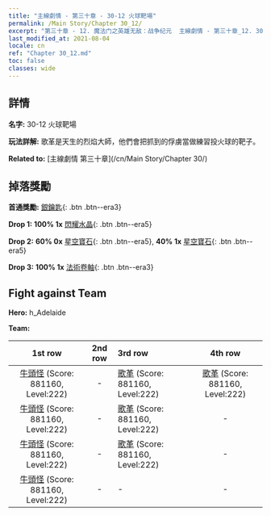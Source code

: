 ```yaml
---
title: "主線劇情 - 第三十章 - 30-12 火球靶場"
permalink: /Main Story/Chapter 30_12/
excerpt: "第三十章 - 12. 魔法门之英雄无敌：战争纪元  主線劇情 - 第三十章_12. 30-12 火球靶場"
last_modified_at: 2021-08-04
locale: cn
ref: "Chapter 30_12.md"
toc: false
classes: wide
---
```


## 詳情

 **名字:** 30-12 火球靶場

 **玩法詳解:** 歌革是天生的烈焰大師，他們會把抓到的俘虜當做練習投火球的靶子。

 **Related to:** [主線劇情 第三十章](/cn/Main Story/Chapter 30/)

## 掉落獎勵

 **首通獎勵:** [銀鑰匙](/cn/Items/con_693/){: .btn .btn--era3}

 **Drop 1:** **100% 1x** [閃耀水晶](/cn/Items/mat_101/){: .btn .btn--era5}

 **Drop 2:** **60% 0x** [星空寶石](/cn/Items/mat_93/){: .btn .btn--era5}, **40% 1x** [星空寶石](/cn/Items/mat_93/){: .btn .btn--era5}

 **Drop 3:** **100% 1x** [法術卷軸](/cn/Items/con_694/){: .btn .btn--era3}


## Fight against Team
 **Hero:** h_Adelaide

 **Team:**


  | 1st row | 2nd row | 3rd row | 4th row |
  |:----:|:----:|:----|:----:|
  | [牛頭怪](/cn/units/Minotaur/) (Score: 881160, Level:222)  | - | [歌革](/cn/units/Gog/) (Score: 881160, Level:222)  | [歌革](/cn/units/Gog/) (Score: 881160, Level:222)  |
  | [牛頭怪](/cn/units/Minotaur/) (Score: 881160, Level:222)  | - | [歌革](/cn/units/Gog/) (Score: 881160, Level:222)  | - |
  | [牛頭怪](/cn/units/Minotaur/) (Score: 881160, Level:222)  | - | [歌革](/cn/units/Gog/) (Score: 881160, Level:222)  | - |
  | [牛頭怪](/cn/units/Minotaur/) (Score: 881160, Level:222)  | - | - | - |


